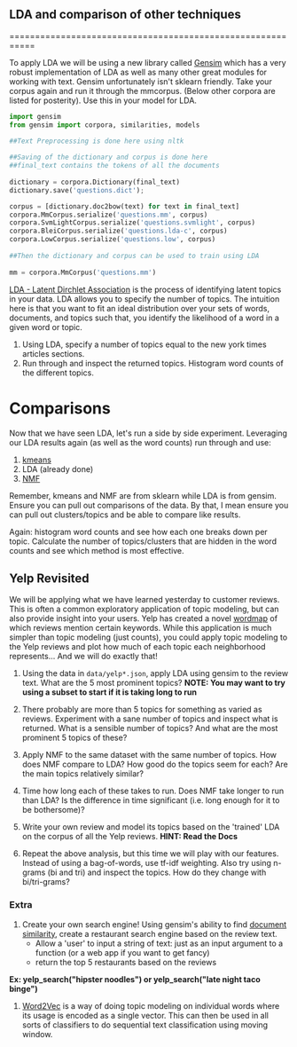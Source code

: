 ## LDA and comparison of other techniques
===========================================================

To apply LDA we will be using a new library called [Gensim](http://radimrehurek.com/gensim/) which has a very robust implementation of LDA as well as many other great modules for working with text. Gensim unfortunately isn't sklearn friendly. Take your corpus again and run it through the mmcorpus. (Below other corpora are listed for posterity). Use this in your model for LDA.
           
```python
import gensim
from gensim import corpora, similarities, models

##Text Preprocessing is done here using nltk
          
##Saving of the dictionary and corpus is done here
##final_text contains the tokens of all the documents
          
dictionary = corpora.Dictionary(final_text)
dictionary.save('questions.dict');

corpus = [dictionary.doc2bow(text) for text in final_text]
corpora.MmCorpus.serialize('questions.mm', corpus)
corpora.SvmLightCorpus.serialize('questions.svmlight', corpus)
corpora.BleiCorpus.serialize('questions.lda-c', corpus)
corpora.LowCorpus.serialize('questions.low', corpus)
          
##Then the dictionary and corpus can be used to train using LDA
          
mm = corpora.MmCorpus('questions.mm')
```

[LDA - Latent Dirchlet Association](http://radimrehurek.com/gensim/models/ldamodel.html) is the process of identifying latent topics in your data. LDA allows you to specify the number of topics. The intuition here is that you want to fit an ideal distribution over your sets of words, documents, and topics such that, you identify the likelihood of a word in a given word or topic.

1. Using LDA, specify a number of topics equal to the new york times articles sections. 
2. Run through and inspect the returned topics. Histogram word counts of the different topics.


Comparisons
============================================================

Now that we have seen LDA, let's run a side by side experiment. Leveraging our LDA results again (as well as the word counts) run through and use:

1. [kmeans](http://scikit-learn.org/stable/auto_examples/applications/topics_extraction_with_nmf.html#example-applications-topics-extraction-with-nmf-py)
2. LDA (already done)
3. [NMF](http://scikit-learn.org/stable/auto_examples/document_clustering.html#example-document-clustering-py)

Remember, kmeans and NMF are from sklearn while LDA is from gensim. Ensure you can pull out comparisons of the data. By that, I mean ensure you can pull out clusters/topics and be able to compare like results.

Again: histogram word counts and see how each one breaks down per topic. Calculate the number of topics/clusters that are hidden in the word counts and see which method is most effective.

## Yelp Revisited

We will be applying what we have learned yesterday to customer reviews.  This is often a common exploratory application of topic modeling, but can also provide insight into your users.  Yelp has created a novel [wordmap](http://www.yelp.com/wordmap/sf) of which reviews mention certain keywords.  While this application is much simpler than topic modeling (just counts), you could apply topic modeling to the Yelp reviews and plot how much of each topic each neighborhood represents... And we will do exactly that!

1. Using the data in `data/yelp*.json`, apply LDA using gensim to the review text.  What are the 5 most prominent topics?  __NOTE: You may want to try using a subset to start if it is taking long to run__

2. There probably are more than 5 topics for something as varied as reviews. Experiment with a sane number of topics and inspect what is returned.  What is a sensible number of topics?  And what are the most prominent 5 topics of these?

3.  Apply NMF to the same dataset with the same number of topics.  How does NMF compare to LDA?  How good do the topics seem for each?  Are the main topics relatively similar?

4. Time how long each of these takes to run.  Does NMF take longer to run than LDA?  Is the difference in time significant (i.e. long enough for it to be bothersome)?

5. Write your own review and model its topics based on the 'trained' LDA on the corpus of all the Yelp reviews. __HINT: Read the Docs__

6. Repeat the above analysis, but this time we will play with our features.  Instead of using a bag-of-words, use tf-idf weighting.  Also try using n-grams (bi and tri) and inspect the topics.  How do they change with bi/tri-grams?

### Extra

1. Create your own search engine!  Using gensim's ability to find [document similarity](http://radimrehurek.com/gensim/tut3.html), create a restaurant search engine based on the review text.
    * Allow a 'user' to input a string of text: just as an input argument to a function (or a web app if you want to get fancy)
    * return the top 5 restaurants based on the reviews

  __Ex: yelp_search("hipster noodles") or yelp_search("late night taco binge")__

1. [Word2Vec](http://radimrehurek.com/gensim/models/word2vec.html) is a way of doing topic modeling on individual words where its usage is encoded as a single vector. This can then be used in all sorts of classifiers to do sequential text classification using moving window.
